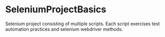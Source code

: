 # SeleniumProjectBasics
Selenium project consisting of multiple scripts. Each script exercises test automation practices and selenium webdriver methods.
